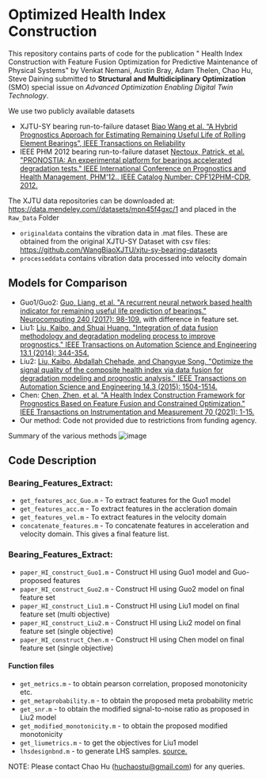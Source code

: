 # Optimized Health Index Construction

This repository contains parts of code for the publication "
Health Index Construction with Feature Fusion Optimization for Predictive Maintenance
of Physical Systems" by Venkat Nemani, Austin Bray, Adam Thelen, Chao Hu, Steve Daining submitted to **Structural and Multidiciplinary Optimization** (SMO) special issue on _Advanced Optimization Enabling Digital Twin Technology_. 

We use two publicly available datasets
 - XJTU-SY bearing run-to-failure dataset 
[Biao Wang et al. “A Hybrid Prognostics Approach for Estimating Remaining Useful Life of Rolling Element Bearings”, IEEE Transactions on Reliability](https://ieeexplore.ieee.org/document/8576668)
- IEEE PHM 2012 bearing run-to-failure dataset [Nectoux, Patrick, et al. "PRONOSTIA: An experimental platform for bearings accelerated degradation tests." IEEE International Conference on Prognostics and Health Management, PHM'12.. IEEE Catalog Number: CPF12PHM-CDR, 2012.](https://hal.archives-ouvertes.fr/hal-00719503/)

The XJTU data repositories can be downloaded at: https://data.mendeley.com//datasets/mpn45f4gxc/1 and placed in the `Raw_Data` Folder
- `originaldata` contains the vibration data in .mat files. These are obtained from the original XJTU-SY Dataset with csv files: https://github.com/WangBiaoXJTU/xjtu-sy-bearing-datasets
- `processeddata` contains vibration data processed into velocity domain

## Models for Comparison
- Guo1/Guo2: [Guo, Liang, et al. "A recurrent neural network based health indicator for remaining useful life prediction of bearings." Neurocomputing 240 (2017): 98-109.](https://doi.org/10.1016/j.neucom.2017.02.045) with difference in feature set.
- Liu1: [Liu, Kaibo, and Shuai Huang. "Integration of data fusion methodology and degradation modeling process to improve prognostics." IEEE Transactions on Automation Science and Engineering 13.1 (2014): 344-354.](https://ieeexplore.ieee.org/document/6902828)
- Liu2: [Liu, Kaibo, Abdallah Chehade, and Changyue Song. "Optimize the signal quality of the composite health index via data fusion for degradation modeling and prognostic analysis." IEEE Transactions on Automation Science and Engineering 14.3 (2015): 1504-1514.](https://ieeexplore.ieee.org/document/7165684)
- Chen: [Chen, Zhen, et al. "A Health Index Construction Framework for Prognostics Based on Feature Fusion and Constrained Optimization." IEEE Transactions on Instrumentation and Measurement 70 (2021): 1-15.](https://ieeexplore.ieee.org/document/9512068)  
- Our method: Code not provided due to restrictions from funding agency. 

Summary of the various methods
![image](https://user-images.githubusercontent.com/94071944/174451865-f68933ec-ae7f-4b28-a59d-2329f5434ff6.png)

## Code Description
### Bearing_Features_Extract:
- `get_features_acc_Guo.m` - To extract features for the Guo1 model  
- `get_features_acc.m` - To extract features in the accleration domain  
- `get_features_vel.m` - To extract features in the velocity domain  
- `concatenate_features.m` - To concatenate features in acceleration and velocity domain. This gives a final feature list.  

### Bearing_Features_Extract:
- `paper_HI_construct_Guo1.m` - Construct HI using Guo1 model and Guo-proposed features
- `paper_HI_construct_Guo2.m` - Construct HI using Guo2 model on final feature set
- `paper_HI_construct_Liu1.m` - Construct HI using Liu1 model on final feature set (multi objective)
- `paper_HI_construct_Liu2.m` - Construct HI using Liu2 model on final feature set (single objective)
- `paper_HI_construct_Chen.m` - Construct HI using Chen model on final feature set (single objective)
#### Function files
- `get_metrics.m` - to obtain pearson correlation, proposed monotonicity etc. 
- `get_metaprobability.m` - to obtain the proposed meta probability metric
- `get_snr.m` - to obtain the modified signal-to-noise ratio as proposed in Liu2 model
- `get_modified_monotonicity.m` - to obtain the proposed modified monotonicity
- `get_liumetrics.m` - to get the objectives for Liu1 model
- `lhsdesignbnd.m` - to generate LHS samples. [source.](https://github.com/rikblok/matlab-lhsdesigncon) 



NOTE: Please contact Chao Hu (huchaostu@gmail.com) for any queries.

